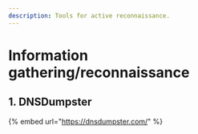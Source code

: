 ```yaml
---
description: Tools for active reconnaissance.
---
```


# Information gathering/reconnaissance

## 1. DNSDumpster

{% embed url="https://dnsdumpster.com/" %}
